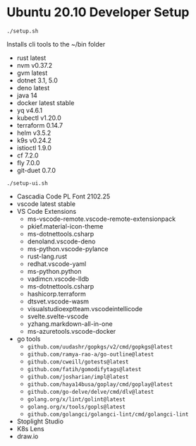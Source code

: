 # Ubuntu 20.10 Developer Setup

```
./setup.sh
```

Installs cli tools to the ~/bin folder

- rust latest
- nvm v0.37.2
- gvm latest
- dotnet 3.1, 5.0
- deno latest
- java 14
- docker latest stable
- yq v4.6.1
- kubectl v1.20.0
- terraform 0.14.7
- helm v3.5.2
- k9s v0.24.2
- istioctl 1.9.0
- cf 7.2.0
- fly 7.0.0
- git-duet 0.7.0

```
./setup-ui.sh
```

- Cascadia Code PL Font 2102.25
- vscode latest stable
- VS Code Extensions
  - ms-vscode-remote.vscode-remote-extensionpack
  - pkief.material-icon-theme
  - ms-dotnettools.csharp
  - denoland.vscode-deno
  - ms-python.vscode-pylance
  - rust-lang.rust
  - redhat.vscode-yaml
  - ms-python.python
  - vadimcn.vscode-lldb
  - ms-dotnettools.csharp
  - hashicorp.terraform
  - dtsvet.vscode-wasm
  - visualstudioexptteam.vscodeintellicode
  - svelte.svelte-vscode
  - yzhang.markdown-all-in-one
  - ms-azuretools.vscode-docker
- go tools
  - `github.com/uudashr/gopkgs/v2/cmd/gopkgs@latest`
  - `github.com/ramya-rao-a/go-outline@latest`
  - `github.com/cweill/gotests@latest`
  - `github.com/fatih/gomodifytags@latest`
  - `github.com/josharian/impl@latest`
  - `github.com/haya14busa/goplay/cmd/goplay@latest`
  - `github.com/go-delve/delve/cmd/dlv@latest`
  - `golang.org/x/lint/golint@latest`
  - `golang.org/x/tools/gopls@latest`
  - `github.com/golangci/golangci-lint/cmd/golangci-lint`
- Stoplight Studio
- K8s Lens
- draw.io

